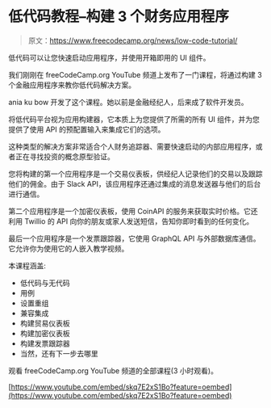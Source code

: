 # 低代码教程–构建 3 个财务应用程序

> 原文：<https://www.freecodecamp.org/news/low-code-tutorial/>

低代码可以让您快速启动应用程序，并使用开箱即用的 UI 组件。

我们刚刚在 freeCodeCamp.org YouTube 频道上发布了一门课程，将通过构建 3 个金融应用程序来教你低代码解决方案。

ania ku bow 开发了这个课程。她以前是金融经纪人，后来成了软件开发员。

将低代码平台视为应用构建器，它本质上为您提供了所需的所有 UI 组件，并为您提供了使用 API 的预配置输入来集成它们的选项。

这种类型的解决方案非常适合个人财务追踪器、需要快速启动的内部应用程序，或者正在寻找投资的概念原型验证。

您将构建的第一个应用程序是一个交易仪表板，供经纪人记录他们的交易以及跟踪他们的佣金。由于 Slack API，该应用程序还通过集成的消息发送器与他们的后台进行通信。

第二个应用程序是一个加密仪表板，使用 CoinAPI 的服务来获取实时价格。它还利用 Twillio 的 API 向你的朋友或家人发送短信，告知你即时看到的任何变化。

最后一个应用程序是一个发票跟踪器，它使用 GraphQL API 与外部数据库通信。它允许你为使用它的人嵌入教学视频。

本课程涵盖:

*   低代码与无代码
*   用例
*   设置重组
*   兼容集成
*   构建贸易仪表板
*   构建加密仪表板
*   构建发票跟踪器
*   当然，还有下一步去哪里

观看 freeCodeCamp.org YouTube 频道的全部课程(3 小时观看)。

[https://www.youtube.com/embed/skq7E2xS1Bo?feature=oembed](https://www.youtube.com/embed/skq7E2xS1Bo?feature=oembed)
